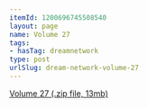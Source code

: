 ```yaml
---
itemId: 1200696745508540
layout: page
name: Volume 27
tags:
- hasTag: dreamnetwork
type: post
urlSlug: dream-network-volume-27
---
```

<a href="files/Volume_27.zip" download>Volume 27 (.zip file, 13mb)</a>
